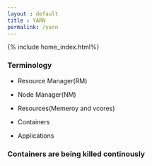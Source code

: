 ```yaml
---
layout : default
title : YARN
permalink: /yarn
---
```

{% include home_index.html%}
### Terminology

   - Resource Manager(RM)

   - Node Manager(NM)

   - Resources(Memeroy and vcores)

   - Containers

   - Applications

### Containers are being killed continously 